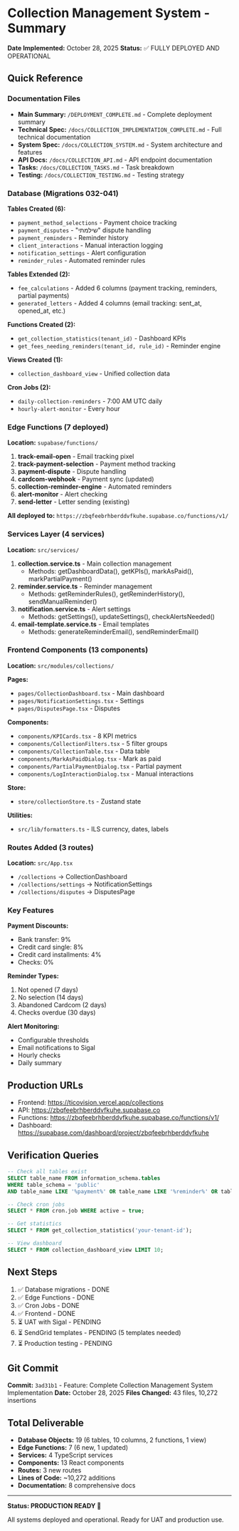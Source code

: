 # Collection Management System - Summary

**Date Implemented:** October 28, 2025
**Status:** ✅ FULLY DEPLOYED AND OPERATIONAL

## Quick Reference

### Documentation Files
- **Main Summary:** `/DEPLOYMENT_COMPLETE.md` - Complete deployment summary
- **Technical Spec:** `/docs/COLLECTION_IMPLEMENTATION_COMPLETE.md` - Full technical documentation
- **System Spec:** `/docs/COLLECTION_SYSTEM.md` - System architecture and features
- **API Docs:** `/docs/COLLECTION_API.md` - API endpoint documentation
- **Tasks:** `/docs/COLLECTION_TASKS.md` - Task breakdown
- **Testing:** `/docs/COLLECTION_TESTING.md` - Testing strategy

### Database (Migrations 032-041)

**Tables Created (6):**
- `payment_method_selections` - Payment choice tracking
- `payment_disputes` - "שילמתי" dispute handling
- `payment_reminders` - Reminder history
- `client_interactions` - Manual interaction logging
- `notification_settings` - Alert configuration
- `reminder_rules` - Automated reminder rules

**Tables Extended (2):**
- `fee_calculations` - Added 6 columns (payment tracking, reminders, partial payments)
- `generated_letters` - Added 4 columns (email tracking: sent_at, opened_at, etc.)

**Functions Created (2):**
- `get_collection_statistics(tenant_id)` - Dashboard KPIs
- `get_fees_needing_reminders(tenant_id, rule_id)` - Reminder engine

**Views Created (1):**
- `collection_dashboard_view` - Unified collection data

**Cron Jobs (2):**
- `daily-collection-reminders` - 7:00 AM UTC daily
- `hourly-alert-monitor` - Every hour

### Edge Functions (7 deployed)

**Location:** `supabase/functions/`

1. **track-email-open** - Email tracking pixel
2. **track-payment-selection** - Payment method tracking
3. **payment-dispute** - Dispute handling
4. **cardcom-webhook** - Payment sync (updated)
5. **collection-reminder-engine** - Automated reminders
6. **alert-monitor** - Alert checking
7. **send-letter** - Letter sending (existing)

**All deployed to:** `https://zbqfeebrhberddvfkuhe.supabase.co/functions/v1/`

### Services Layer (4 services)

**Location:** `src/services/`

1. **collection.service.ts** - Main collection management
   - Methods: getDashboardData(), getKPIs(), markAsPaid(), markPartialPayment()
2. **reminder.service.ts** - Reminder management
   - Methods: getReminderRules(), getReminderHistory(), sendManualReminder()
3. **notification.service.ts** - Alert settings
   - Methods: getSettings(), updateSettings(), checkAlertsNeeded()
4. **email-template.service.ts** - Email templates
   - Methods: generateReminderEmail(), sendReminderEmail()

### Frontend Components (13 components)

**Location:** `src/modules/collections/`

**Pages:**
- `pages/CollectionDashboard.tsx` - Main dashboard
- `pages/NotificationSettings.tsx` - Settings
- `pages/DisputesPage.tsx` - Disputes

**Components:**
- `components/KPICards.tsx` - 8 KPI metrics
- `components/CollectionFilters.tsx` - 5 filter groups
- `components/CollectionTable.tsx` - Data table
- `components/MarkAsPaidDialog.tsx` - Mark as paid
- `components/PartialPaymentDialog.tsx` - Partial payment
- `components/LogInteractionDialog.tsx` - Manual interactions

**Store:**
- `store/collectionStore.ts` - Zustand state

**Utilities:**
- `src/lib/formatters.ts` - ILS currency, dates, labels

### Routes Added (3 routes)

**Location:** `src/App.tsx`

- `/collections` → CollectionDashboard
- `/collections/settings` → NotificationSettings
- `/collections/disputes` → DisputesPage

### Key Features

**Payment Discounts:**
- Bank transfer: 9%
- Credit card single: 8%
- Credit card installments: 4%
- Checks: 0%

**Reminder Types:**
1. Not opened (7 days)
2. No selection (14 days)
3. Abandoned Cardcom (2 days)
4. Checks overdue (30 days)

**Alert Monitoring:**
- Configurable thresholds
- Email notifications to Sigal
- Hourly checks
- Daily summary

## Production URLs

- Frontend: https://ticovision.vercel.app/collections
- API: https://zbqfeebrhberddvfkuhe.supabase.co
- Functions: https://zbqfeebrhberddvfkuhe.supabase.co/functions/v1/
- Dashboard: https://supabase.com/dashboard/project/zbqfeebrhberddvfkuhe

## Verification Queries

```sql
-- Check all tables exist
SELECT table_name FROM information_schema.tables
WHERE table_schema = 'public'
AND table_name LIKE '%payment%' OR table_name LIKE '%reminder%' OR table_name LIKE '%collection%';

-- Check cron jobs
SELECT * FROM cron.job WHERE active = true;

-- Get statistics
SELECT * FROM get_collection_statistics('your-tenant-id');

-- View dashboard
SELECT * FROM collection_dashboard_view LIMIT 10;
```

## Next Steps

1. ✅ Database migrations - DONE
2. ✅ Edge Functions - DONE
3. ✅ Cron Jobs - DONE
4. ✅ Frontend - DONE
5. ⏳ UAT with Sigal - PENDING
6. ⏳ SendGrid templates - PENDING (5 templates needed)
7. ⏳ Production testing - PENDING

## Git Commit

**Commit:** `3ad31b1` - Feature: Complete Collection Management System Implementation
**Date:** October 28, 2025
**Files Changed:** 43 files, 10,272 insertions

## Total Deliverable

- **Database Objects:** 19 (6 tables, 10 columns, 2 functions, 1 view)
- **Edge Functions:** 7 (6 new, 1 updated)
- **Services:** 4 TypeScript services
- **Components:** 13 React components
- **Routes:** 3 new routes
- **Lines of Code:** ~10,272 additions
- **Documentation:** 8 comprehensive docs

---

**Status: PRODUCTION READY 🚀**

All systems deployed and operational. Ready for UAT and production use.
